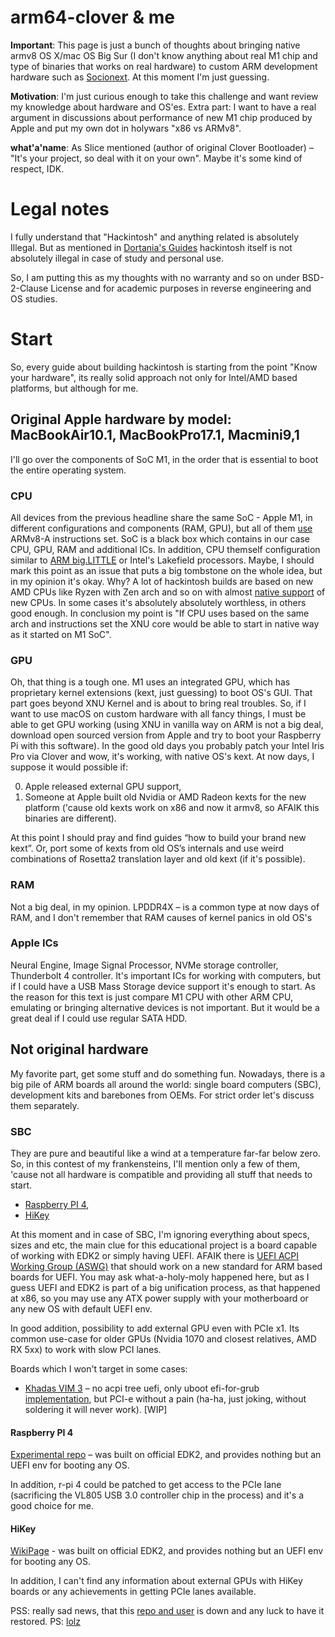 # arm64-clover & me
__Important__: This page is just a bunch of thoughts about bringing native armv8 OS X/mac OS Big Sur (I don't know anything about real M1 chip and type of binaries that works on real hardware) to custom ARM development hardware such as [Socionext](https://www.96boards.org/product/developerbox/). At this moment I'm just guessing.

__Motivation__: I'm just curious enough to take this challenge and want review my knowledge about hardware and OS'es. Extra part: I want to have a real argument in discussions about performance of new M1 chip produced by Apple and put my own dot in holywars "x86 vs ARMv8".

__what'a'name__: As Slice mentioned (author of original Clover Bootloader) – "It's your project, so deal with it on your own". Maybe it's some kind of respect, IDK.

# Legal notes
I fully understand that "Hackintosh" and anything related is absolutely Illegal. But as mentioned in [Dortania's Guides](https://dortania.github.io/OpenCore-Install-Guide/why-oc.html#legality-of-hackintoshing) hackintosh itself is not absolutely illegal in case of study and personal use.

So, I am putting this as my thoughts with no warranty and so on under BSD-2-Clause License and for academic purposes in reverse engineering and OS studies.

# Start
So, every guide about building hackintosh is starting from the point "Know your hardware", its really solid approach not only for Intel/AMD based platforms, but although for me.

## Original Apple hardware by model: MacBookAir10.1, MacBookPro17.1, Macmini9,1
I'll go over the components of SoC M1, in the order that is essential to boot the entire operating system.

### CPU
All devices from the previous headline share the same SoC - Apple M1, in different configurations and components (RAM, GPU), but all of them [use](https://en.wikipedia.org/wiki/Apple_M1) ARMv8-A instructions set. SoC is a black box which contains in our case CPU, GPU, RAM and additional ICs. In addition, CPU themself configuration similar to [ARM big.LITTLE](https://en.wikipedia.org/wiki/ARM_big.LITTLE) or Intel's Lakefield processors. Maybe, I should mark this point as an issue that puts a big tombstone on the whole idea, but in my opinion it's okay. Why? A lot of hackintosh builds are based on new AMD CPUs like Ryzen with Zen arch and so on with almost [native support](https://github.com/AMD-OSX/AMD_Vanilla) of new CPUs. In some cases it's absolutely absolutely worthless, in others good enough. In conclusion my point is "If CPU uses based on the same arch and instructions set the XNU core would be able to start in native way as it started on M1 SoC".

### GPU
Oh, that thing is a tough one. M1 uses an integrated GPU, which has proprietary kernel extensions (kext, just guessing) to boot OS's GUI. That part goes beyond XNU Kernel and is about to bring real troubles. So, if I want to use macOS on custom hardware with all fancy things, I must be able to get GPU working (using XNU in vanilla way on ARM is not a big deal, download open sourced version from Apple and try to boot your Raspberry Pi with this software). In the good old days you probably patch your Intel Iris Pro via Clover and wow, it's working, with native OS's kext. At now days, I suppose it would possible if:

0. Apple released external GPU support,
1. Someone at Apple built old Nvidia or AMD Radeon kexts for the new platform ('cause old kexts work on x86 and now it armv8, so AFAIK this binaries are different).

At this point I should pray and find guides “how to build your brand new kext”. Or, port some of kexts from old OS’s internals and use weird combinations of Rosetta2 translation layer and old kext (if it's possible).

### RAM
Not a big deal, in my opinion. LPDDR4X – is a common type at now days of RAM, and I don't remember that RAM causes of kernel panics in old OS's

### Apple ICs
Neural Engine, Image Signal Processor, NVMe storage controller, Thunderbolt 4 controller. It's important ICs for working with computers, but if I could have a USB Mass Storage device support it's enough to start. As the reason for this text is just compare M1 CPU with other ARM CPU, emulating or bringing alternative devices is not important. But it would be a great deal if I could use regular SATA HDD.

## Not original hardware
My favorite part, get some stuff and do something fun. Nowadays, there is a big pile of ARM boards all around the world: single board computers (SBC), development kits and barebones from OEMs. For strict order let's discuss them separately.

### SBC
They are pure and beautiful like a wind at a temperature far-far below zero. So, in this contest of my frankensteins, I'll mention only a few of them, 'cause not all hardware is compatible and providing all stuff that needs to start.

* [Raspberry PI 4](https://www.raspberrypi.org/products/raspberry-pi-4-model-b/specifications),
* [HiKey](https://www.96boards.org/product/hikey/)

At this moment and in case of SBC, I'm ignoring everything about specs, sizes and etc, the main clue for this educational project is a board capable of working with EDK2 or simply having UEFI. AFAIK there is [UEFI ACPI Working Group (ASWG)](https://uefi.org/workinggroups) that should work on a new standard for ARM based boards for UEFI. You may ask what-a-holy-moly happened here, but as I guess UEFI and EDK2 is part of a big unification process, as that happened at x86, so you may use any ATX power supply with your motherboard or any new OS with default UEFI env. 

In good addition, possibility to add external GPU even with PCIe x1. Its common use-case for older GPUs (Nvidia 1070 and closest relatives, AMD RX 5xx) to work with slow PCI lanes.

Boards which I won't target in some cases: 
* [Khadas VIM 3](https://www.khadas.com/vim3) – no acpi tree uefi, only uboot efi-for-grub [implementation](https://forum.khadas.com/t/uefi-plans-for-the-vim3/7148), but PCI-e without a pain (ha-ha, just joking, without soldering it will never work).
[WIP]

#### Raspberry PI 4
[Experimental repo](https://github.com/pftf/RPi4) – was built on official EDK2, and provides nothing but an UEFI env for booting any OS.

In addition, r-pi 4 could be patched to get access to the PCIe lane (sacrificing the VL805 USB 3.0 controller chip in the process) and it's a good choice for me. 

#### HiKey
[WikiPage](https://github.com/96boards/documentation/wiki/HiKeyUEFI) - was built on official EDK2, and provides nothing but an UEFI env for booting any OS.

In addition, I can't find any information about external GPUs with HiKey boards or any achievements in getting PCIe lanes available.

PSS: really sad news, that this [repo and user](https://github.com/KNNSpeed/Simple-UEFI-Bootloader-ARM64) is down and any luck to have it restored.
PS: [lolz](https://community.nxp.com/t5/i-MX-Processors/i-MX8M-UEFI/td-p/754114)
